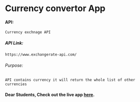 # Currency convertor App

#### API:
    Currency exchnage API

##### API Link:
    https://www.exchangerate-api.com/

###### Purpose:
    API contains currency it will return the whole list of other currencies

#### Dear Students, Check out the live app [here](https://kdeepika-brs.github.io/Currency-Convertor/).
